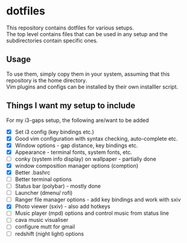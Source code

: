 # dotfiles
This repository contains dotfiles for various setups.  
The top level contains files that can be used in any setup and the subdirectories contain specific ones.

## Usage
To use them, simply copy them in your system, assuming that this repository is the home directory.  
Vim plugins and configs can be installed by their own installler script.

## Things I want my setup to include

For my i3-gaps setup, the following are/want to be added

- [x] Set i3 config (key bindings etc.)
- [x] Good vim configuration with syntax checking, auto-complete etc.
- [x] Window options - gap distance, key bindings etc.
- [x] Appearance - terminal fonts, system fonts, etc.
- [ ] conky (system info display) on wallpaper - partially done
- [x] window composition manager options (comption)
- [x] Better .bashrc
- [ ] Better terminal options
- [ ] Status bar (polybar) - mostly done
- [ ] Launcher (dmenu/ rofi)
- [ ] Ranger file manager options - add key bindings and work with sxiv
- [x] Photo viewer (sxiv) - also add hotkeys
- [ ] Music player (mpd) options and control music from status line
- [ ] cava music visualiser
- [ ] configure mutt for gmail
- [ ] redshift (night light) options
